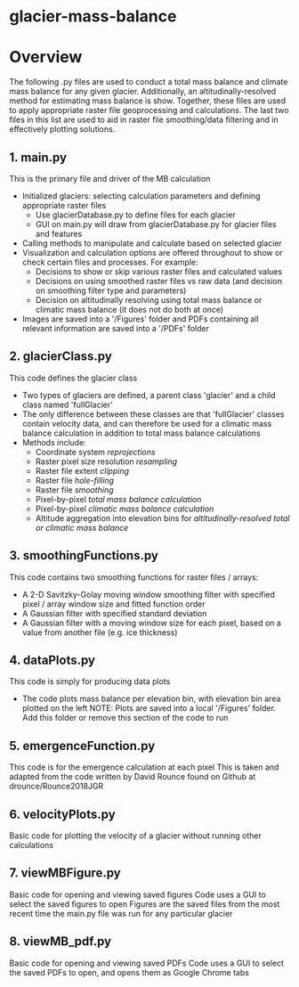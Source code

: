 # glacier-mass-balance

# Overview
The following .py files are used to conduct a total mass balance and climate mass balance for any given glacier. Additionally, an altitudinally-resolved method for estimating mass balance is show. Together, these files are used to apply appropriate raster file geoprocessing and calculations. The last two files in this list are used to aid in raster file smoothing/data filtering and in effectively plotting solutions.

## 1. main.py
This is the primary file and driver of the MB calculation

* Initialized glaciers: selecting calculation parameters and defining appropriate raster files
  - Use glacierDatabase.py to define files for each glacier
  - GUI on main.py will draw from glacierDatabase.py for glacier files and features
* Calling methods to manipulate and calculate based on selected glacier
* Visualization and calculation options are offered throughout to show or check certain files and processes. For example:
  - Decisions to show or skip various raster files and calculated values
  - Decisions on using smoothed raster files vs raw data (and decision on smoothing filter type and parameters)
  - Decision on altitudinally resolving using total mass balance or climatic mass balance (it does not do both at once)
* Images are saved into a '/Figures' folder and PDFs containing all relevant information are saved into a '/PDFs' folder


## 2. glacierClass.py
This code defines the glacier class
* Two types of glaciers are defined, a parent class 'glacier' and a child class named 'fullGlacier'
* The only difference between these classes are that 'fullGlacier' classes contain velocity data, and can therefore be used for a climatic mass balance calculation in addition to total mass balance calculations
* Methods include:
  - Coordinate system *reprojections*
  - Raster pixel size resolution *resampling*
  - Raster file extent *clipping*
  - Raster file *hole-filling*
  - Raster file *smoothing*
  - Pixel-by-pixel *total mass balance calculation*
  - Pixel-by-pixel *climatic mass balance calculation*
  - Altitude aggregation into elevation bins for *altitudinally-resolved total or climatic mass balance*


## 3. smoothingFunctions.py
This code contains two smoothing functions for raster files / arrays:
  - A 2-D Savitzky-Golay moving window smoothing filter with specified pixel / array window size and fitted function order
  - A Gaussian filter with specified standard deviation
  - A Gaussian filter with a moving window size for each pixel, based on a value from another file (e.g. ice thickness)


## 4. dataPlots.py
This code is simply for producing data plots
* The code plots mass balance per elevation bin, with elevation bin area plotted on the left
NOTE: Plots are saved into a local '/Figures' folder. Add this folder or remove this section of the code to run

## 5. emergenceFunction.py
This code is for the emergence calculation at each pixel
This is taken and adapted from the code written by David Rounce found on Github at drounce/Rounce2018JGR

## 6. velocityPlots.py
Basic code for plotting the velocity of a glacier without running other calculations

## 7. viewMBFigure.py
Basic code for opening and viewing saved figures
Code uses a GUI to select the saved figures to open
Figures are the saved files from the most recent time the main.py file was run for any particular glacier

## 8. viewMB_pdf.py
Basic code for opening and viewing saved PDFs
Code uses a GUI to select the saved PDFs to open, and opens them as Google Chrome tabs
